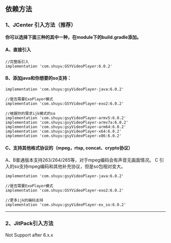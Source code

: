 ## 依赖方法

### 1、JCenter 引入方法（推荐）

**你可以选择下面三种的其中一种，在module下的build.gradle添加。**

#### A、直接引入
```
//完整版引入
implementation 'com.shuyu:GSYVideoPlayer:6.0.2'

```

#### B、添加java和你想要的so支持：

```
implementation 'com.shuyu:gsyVideoPlayer-java:6.0.2'

//是否需要ExoPlayer模式
implementation 'com.shuyu:GSYVideoPlayer-exo2:6.0.2'

//根据你的需求ijk模式的so
implementation 'com.shuyu:gsyVideoPlayer-armv5:6.0.2'
implementation 'com.shuyu:gsyVideoPlayer-armv7a:6.0.2'
implementation 'com.shuyu:gsyVideoPlayer-arm64:6.0.2'
implementation 'com.shuyu:gsyVideoPlayer-x64:6.0.2'
implementation 'com.shuyu:gsyVideoPlayer-x86:6.0.2'

```

#### C、支持其他格式协议的（mpeg，rtsp, concat、crypto协议）

A、B普通版本支持263/264/265等，对于mpeg编码会有声音无画面情况。
C 引入的so支持mpeg编码和其他补充协议，但是so包相对变大。
 
```
implementation 'com.shuyu:gsyVideoPlayer-java:6.0.2'

//是否需要ExoPlayer模式
implementation 'com.shuyu:GSYVideoPlayer-exo2:6.0.2'

//更多ijk的编码支持
implementation 'com.shuyu:gsyVideoPlayer-ex_so:6.0.2'

```

--------------------------------------------------------------------------------

### 2、JitPack引入方法

Not Support after 6.x.x 